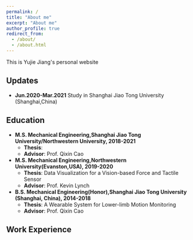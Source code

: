 ```yaml
---
permalink: /
title: "About me"
excerpt: "About me"
author_profile: true
redirect_from: 
  - /about/
  - /about.html
---
```


This is Yujie Jiang's personal website

Updates
------
- **Jun.2020-Mar.2021** Study in Shanghai Jiao Tong University (Shanghai,China)

Education
------
- **M.S. Mechanical Engineering,Shanghai Jiao Tong University/Northwestern University, 2018-2021**  
  - **Thesis**: 
  - **Advisor**: Prof. Qixin Cao
- **M.S. Mechanical Engineering,Northwestern University(Evanston,USA), 2019-2020**  
  - **Thesis**: Data Visualization for a Vision-based Force and Tactile Sensor
  - **Advisor**: Prof. Kevin Lynch
- **B.S. Mechanical Engineering(Honor),Shanghai Jiao Tong University (Shanghai, China), 2014-2018**  
  - **Thesis**: A Wearable System for Lower-limb Motion Monitoring
  - **Advisor**: Prof. Qixin Cao 

Work Experience
------
